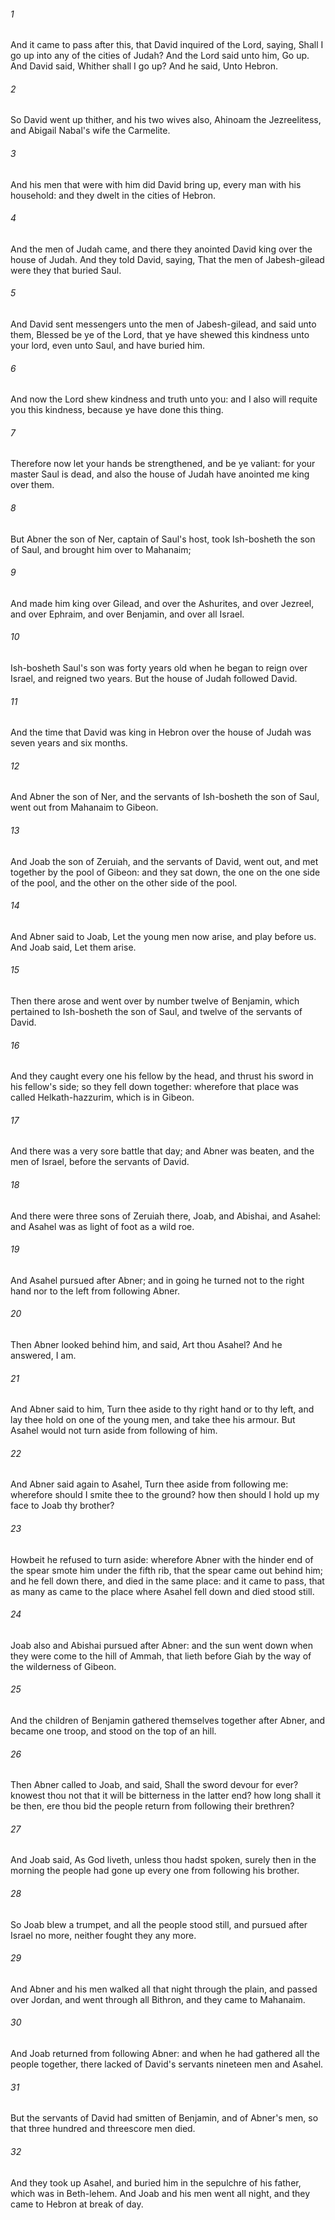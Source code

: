 ###### 1
And it came to pass after this, that David inquired of the Lord, saying, Shall I go up into any of the cities of Judah? And the Lord said unto him, Go up. And David said, Whither shall I go up? And he said, Unto Hebron.

###### 2
So David went up thither, and his two wives also, Ahinoam the Jezreelitess, and Abigail Nabal's wife the Carmelite.

###### 3
And his men that were with him did David bring up, every man with his household: and they dwelt in the cities of Hebron.

###### 4
And the men of Judah came, and there they anointed David king over the house of Judah. And they told David, saying, That the men of Jabesh-gilead were they that buried Saul.

###### 5
And David sent messengers unto the men of Jabesh-gilead, and said unto them, Blessed be ye of the Lord, that ye have shewed this kindness unto your lord, even unto Saul, and have buried him.

###### 6
And now the Lord shew kindness and truth unto you: and I also will requite you this kindness, because ye have done this thing.

###### 7
Therefore now let your hands be strengthened, and be ye valiant: for your master Saul is dead, and also the house of Judah have anointed me king over them.

###### 8
But Abner the son of Ner, captain of Saul's host, took Ish-bosheth the son of Saul, and brought him over to Mahanaim;

###### 9
And made him king over Gilead, and over the Ashurites, and over Jezreel, and over Ephraim, and over Benjamin, and over all Israel.

###### 10
Ish-bosheth Saul's son was forty years old when he began to reign over Israel, and reigned two years. But the house of Judah followed David.

###### 11
And the time that David was king in Hebron over the house of Judah was seven years and six months.

###### 12
And Abner the son of Ner, and the servants of Ish-bosheth the son of Saul, went out from Mahanaim to Gibeon.

###### 13
And Joab the son of Zeruiah, and the servants of David, went out, and met together by the pool of Gibeon: and they sat down, the one on the one side of the pool, and the other on the other side of the pool.

###### 14
And Abner said to Joab, Let the young men now arise, and play before us. And Joab said, Let them arise.

###### 15
Then there arose and went over by number twelve of Benjamin, which pertained to Ish-bosheth the son of Saul, and twelve of the servants of David.

###### 16
And they caught every one his fellow by the head, and thrust his sword in his fellow's side; so they fell down together: wherefore that place was called Helkath-hazzurim, which is in Gibeon.

###### 17
And there was a very sore battle that day; and Abner was beaten, and the men of Israel, before the servants of David.

###### 18
And there were three sons of Zeruiah there, Joab, and Abishai, and Asahel: and Asahel was as light of foot as a wild roe.

###### 19
And Asahel pursued after Abner; and in going he turned not to the right hand nor to the left from following Abner.

###### 20
Then Abner looked behind him, and said, Art thou Asahel? And he answered, I am.

###### 21
And Abner said to him, Turn thee aside to thy right hand or to thy left, and lay thee hold on one of the young men, and take thee his armour. But Asahel would not turn aside from following of him.

###### 22
And Abner said again to Asahel, Turn thee aside from following me: wherefore should I smite thee to the ground? how then should I hold up my face to Joab thy brother?

###### 23
Howbeit he refused to turn aside: wherefore Abner with the hinder end of the spear smote him under the fifth rib, that the spear came out behind him; and he fell down there, and died in the same place: and it came to pass, that as many as came to the place where Asahel fell down and died stood still.

###### 24
Joab also and Abishai pursued after Abner: and the sun went down when they were come to the hill of Ammah, that lieth before Giah by the way of the wilderness of Gibeon.

###### 25
And the children of Benjamin gathered themselves together after Abner, and became one troop, and stood on the top of an hill.

###### 26
Then Abner called to Joab, and said, Shall the sword devour for ever? knowest thou not that it will be bitterness in the latter end? how long shall it be then, ere thou bid the people return from following their brethren?

###### 27
And Joab said, As God liveth, unless thou hadst spoken, surely then in the morning the people had gone up every one from following his brother.

###### 28
So Joab blew a trumpet, and all the people stood still, and pursued after Israel no more, neither fought they any more.

###### 29
And Abner and his men walked all that night through the plain, and passed over Jordan, and went through all Bithron, and they came to Mahanaim.

###### 30
And Joab returned from following Abner: and when he had gathered all the people together, there lacked of David's servants nineteen men and Asahel.

###### 31
But the servants of David had smitten of Benjamin, and of Abner's men, so that three hundred and threescore men died.

###### 32
And they took up Asahel, and buried him in the sepulchre of his father, which was in Beth-lehem. And Joab and his men went all night, and they came to Hebron at break of day.

